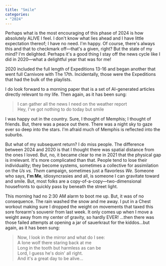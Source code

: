 ```yaml
---
title: "Smile"
categories:
- "2024"
---
```


Perhaps what is the most encouraging of this phase of 2024 is how absolutely ALIVE I feel.  I don't know what lies ahead and I have little expectation thereof; I have no need.  I'm happy.  Of course, there's always this and that to checkmark off—that's a given, right?  But the state of my mind?  I'm delighted.  Perhaps it's a good thing I stay off the news cycle like I did in 2020—what a delightful year that was for me!  

2020 included the full length of Expeditions 13-16 and began another that went full Carnivore with The 17th.  Incidentally, those were the Expeditions that had the bulk of the playlists.  

I do look forward to a morning paper that is a set of AI-generated articles directly relevant to my life.  Then again, as it has been sung:

> I can gather all the news I need on the weather report  
Hey, I've got nothing to do today but smile

I was happy out in the country.  Sure, I thought of Memphis; I thought of friends.  But, there was a peace out there.  There was a night sky to gaze ever so deep into the stars.  I'm afraid much of Memphis is reflected into the suburbs.

But what of my subsequent return?  I do miss people.  The difference between 2024 and 2020 is that I thought there was spatial distance from the ones I loved.  But, no, it became clear to me in 2021 that the physical gap is irrelevant.  It's more complicated than that.  People tend to lose their individuality; they become systems, sometimes a collective for assimilation on the *Us vs. Them* campaign, sometimes just a flavorless *We*.  Someone who says, **I'm Me**, idiosyncrasies and all, is someone I can gravitate toward and smile.  But, most folks are a copy-of-a-copy—two-dimensional housefronts to quickly pass by beneath the street light.

This morning had no 2:30 AM alarm to boot me up.  But, it was of no consequence.  The rain washed the snow and me away.  I put in a Chest workout making sure I dropped the weight on movements that taxed this sore forearm's souvenir from last week.  It only comes up when I move a weight away from my center of gravity, so hardly EVER!  ...then there was those failed attempts at opening a jar of sauerkraut for the kiddos...but again, as it has been sung:

> Now, I look in the mirror and what do I see:  
A lone wolf there staring back at me  
Long in the tooth but harmless as can be  
Lord, I guess he's doin' all right.   
And it's a great day to be alive...  

